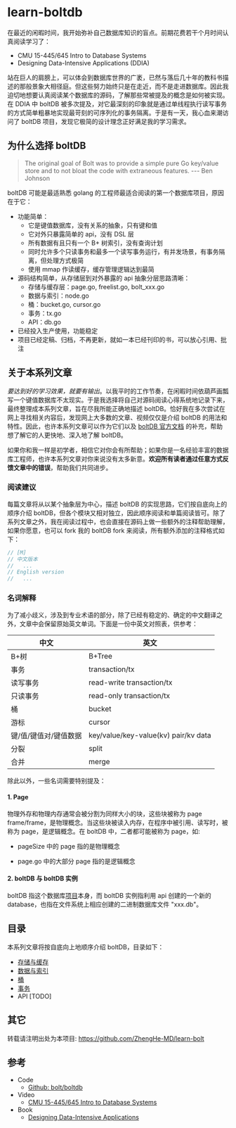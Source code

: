 # learn-boltdb

在最近的闲暇时间，我开始弥补自己数据库知识的盲点。前期花费若干个月时间认真阅读学习了：

* CMU 15-445/645 Intro to Database Systems
* Designing Data-Intensive Applications (DDIA)

站在巨人的肩膀上，可以体会到数据库世界的广袤，已然与落后几十年的教科书描述的那般景象大相径庭。但这些努力始终只是在走近，而不是走进数据库。因此我迫切地想要认真阅读某个数据库的源码，了解那些常被提及的概念是如何被实现。在 DDIA 中 boltDB 被多次提及，对它最深刻的印象就是通过单线程执行读写事务的方式简单粗暴地实现最苛刻的可序列化的事务隔离。于是有一天，我心血来潮访问了 boltDB 项目，发现它极简的设计理念正好满足我的学习需求。

## 为什么选择 boltDB

> The original goal of Bolt was to provide a simple pure Go key/value store and to not bloat the code with extraneous features.  --- Ben Johnson

boltDB 可能是最适熟悉 golang 的工程师最适合阅读的第一个数据库项目，原因在于它：

* 功能简单：
  * 它是键值数据库，没有关系的抽象，只有键和值
  * 它对外只暴露简单的 api，没有 DSL 层
  * 所有数据有且只有一个 B+ 树索引，没有查询计划
  * 同时允许多个只读事务和最多一个读写事务运行，有并发场景，有事务隔离，但处理方式极简
  * 使用 mmap 作读缓存，缓存管理逻辑达到最简
* 源码结构简单，从存储层到对外暴露的 api 抽象分层思路清晰：
  * 存储与缓存层：page.go, freelist.go, bolt_xxx.go
  * 数据与索引：node.go
  * 桶：bucket.go, cursor.go
  * 事务：tx.go
  * API：db.go
* 已经投入生产使用，功能稳定
* 项目已经定稿、归档，不再更新，就如一本已经刊印的书，可以放心引用、批注

## 关于本系列文章

*要达到好的学习效果，就要有输出*。以我平时的工作节奏，在闲暇时间依葫芦画瓢写一个键值数据库不太现实。于是我选择将自己对源码阅读心得系统地记录下来，最终整理成本系列文章，旨在尽我所能正确地描述 boltDB。恰好我在多次尝试在网上寻找相关内容后，发现网上大多数的文章、视频仅仅是介绍 boltDB 的用法和特性。因此，也许本系列文章可以作为它们以及 [boltDB 官方文档](https://github.com/boltdb/bolt/blob/master/README.md) 的补充，帮助想了解它的人更快地、深入地了解 boltDB。

如果你和我一样是初学者，相信它对你会有所帮助；如果你是一名经验丰富的数据库工程师，也许本系列文章对你来说没有太多新意。**欢迎所有读者通过任意方式反馈文章中的错误**，帮助我们共同进步。

### 阅读建议

每篇文章将从以某个抽象层为中心，描述 boltDB 的实现思路，它们按自底向上的顺序介绍 boltDB，但各个模块又相对独立，因此顺序阅读和单篇阅读皆可。除了系列文章之外，我在阅读过程中，也会直接在源码上做一些额外的注释帮助理解，如果你愿意，也可以 fork 我的 boltDB fork 来阅读，所有额外添加的注释格式如下：

```go
// [M]
// 中文版本
//   ...
// English version
//   ...
```

### 名词解释

为了减小歧义，涉及到专业术语的部分，除了已经有稳定的、确定的中文翻译之外，文章中会保留原始英文单词。下面是一份中英文对照表，供参考：

| 中文                  | 英文                                 |
| --------------------- | ------------------------------------ |
| B+树                  | B+Tree                               |
| 事务                  | transaction/tx                       |
| 读写事务              | read-write transaction/tx            |
| 只读事务              | read-only transaction/tx             |
| 桶                    | bucket                               |
| 游标                  | cursor                               |
| 键/值/键值对/键值数据 | key/value/key-value(kv) pair/kv data |
| 分裂                  | split                                |
| 合并                  | merge                                |

除此以外，一些名词需要特别提及：

#### 1. Page

物理外存和物理内存通常会被分割为同样大小的块，这些块被称为 page frame/frame，是物理概念。当这些块被读入内存，在程序中被引用、读写时，被称为 page，是逻辑概念。在 boltDB 中，二者都可能被称为 page，如:

* pageSize 中的 page 指的是物理概念

* page.go 中的大部分 page 指的是逻辑概念

#### 2. boltDB 与 boltDB 实例

boltDB 指这个数据库[项目](https://github.com/boltdb/bolt)本身，而 boltDB 实例指利用 api 创建的一个新的 database，也指在文件系统上相应创建的二进制数据库文件 "xxx.db"。

## 目录

本系列文章将按自底向上地顺序介绍 boltDB，目录如下：

* [存储与缓存](./STORAGE_AND_CACHE.md)
* [数据与索引](./DATA_AND_INDEX.md)
* [桶](./BUCKET.md)
* [事务](./TX.md)
* API [TODO]

## 其它

转载请注明出处为本项目: https://github.com/ZhengHe-MD/learn-bolt

## 参考

* Code
  * [Github: bolt/boltdb](https://github.com/boltdb/bolt)
* Video
  - [CMU 15-445/645 Intro to Database Systems](https://www.youtube.com/playlist?list=PLSE8ODhjZXja3hgmuwhf89qboV1kOxMx7)
* Book
  - [Designing Data-Intensive Applications](https://dataintensive.net/)

